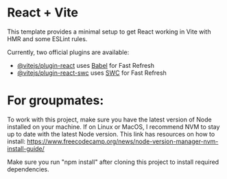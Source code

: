 # React + Vite

This template provides a minimal setup to get React working in Vite with HMR and some ESLint rules.

Currently, two official plugins are available:

- [@vitejs/plugin-react](https://github.com/vitejs/vite-plugin-react/blob/main/packages/plugin-react/README.md) uses [Babel](https://babeljs.io/) for Fast Refresh
- [@vitejs/plugin-react-swc](https://github.com/vitejs/vite-plugin-react-swc) uses [SWC](https://swc.rs/) for Fast Refresh


# For groupmates:
To work with this project, make sure you have the latest version of Node installed on your machine. If on Linux or MacOS, I recommend NVM to stay up to date with the latest Node version. This link has resources on how to install:
    https://www.freecodecamp.org/news/node-version-manager-nvm-install-guide/

Make sure you run "npm install" after cloning this project to install required dependencies.
